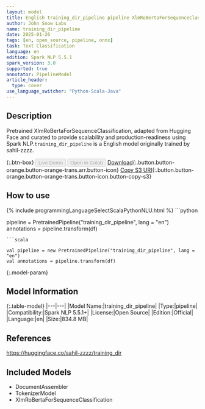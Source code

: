 ```yaml
---
layout: model
title: English training_dir_pipeline pipeline XlmRoBertaForSequenceClassification from sahil-zzzz
author: John Snow Labs
name: training_dir_pipeline
date: 2025-01-26
tags: [en, open_source, pipeline, onnx]
task: Text Classification
language: en
edition: Spark NLP 5.5.1
spark_version: 3.0
supported: true
annotator: PipelineModel
article_header:
  type: cover
use_language_switcher: "Python-Scala-Java"
---
```


## Description

Pretrained XlmRoBertaForSequenceClassification, adapted from Hugging Face and curated to provide scalability and production-readiness using Spark NLP.`training_dir_pipeline` is a English model originally trained by sahil-zzzz.

{:.btn-box}
<button class="button button-orange" disabled>Live Demo</button>
<button class="button button-orange" disabled>Open in Colab</button>
[Download](https://s3.amazonaws.com/auxdata.johnsnowlabs.com/public/models/training_dir_pipeline_en_5.5.1_3.0_1737884690526.zip){:.button.button-orange.button-orange-trans.arr.button-icon}
[Copy S3 URI](s3://auxdata.johnsnowlabs.com/public/models/training_dir_pipeline_en_5.5.1_3.0_1737884690526.zip){:.button.button-orange.button-orange-trans.button-icon.button-copy-s3}

## How to use



<div class="tabs-box" markdown="1">
{% include programmingLanguageSelectScalaPythonNLU.html %}
```python

pipeline = PretrainedPipeline("training_dir_pipeline", lang = "en")
annotations =  pipeline.transform(df)   

```
```scala

val pipeline = new PretrainedPipeline("training_dir_pipeline", lang = "en")
val annotations = pipeline.transform(df)

```
</div>

{:.model-param}
## Model Information

{:.table-model}
|---|---|
|Model Name:|training_dir_pipeline|
|Type:|pipeline|
|Compatibility:|Spark NLP 5.5.1+|
|License:|Open Source|
|Edition:|Official|
|Language:|en|
|Size:|834.8 MB|

## References

https://huggingface.co/sahil-zzzz/training_dir

## Included Models

- DocumentAssembler
- TokenizerModel
- XlmRoBertaForSequenceClassification